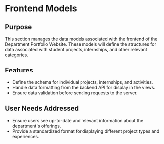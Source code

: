 # Frontend Models

## Purpose
This section manages the data models associated with the frontend of the Department Portfolio Website. These models will define the structures for data associated with student projects, internships, and other relevant categories.

## Features
- Define the schema for individual projects, internships, and activities.
- Handle data formatting from the backend API for display in the views.
- Ensure data validation before sending requests to the server.

## User Needs Addressed
- Ensure users see up-to-date and relevant information about the department's offerings.
- Provide a standardized format for displaying different project types and experiences.
